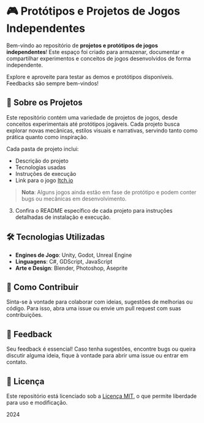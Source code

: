# 🎮 Protótipos e Projetos de Jogos Independentes

Bem-vindo ao repositório de **projetos e protótipos de jogos independentes**! Este espaço foi criado para armazenar, documentar e compartilhar experimentos e conceitos de jogos desenvolvidos de forma independente.

Explore e aproveite para testar as demos e protótipos disponíveis. Feedbacks são sempre bem-vindos!

## 📂 Sobre os Projetos

Este repositório contém uma variedade de projetos de jogos, desde conceitos experimentais até protótipos jogáveis. Cada projeto busca explorar novas mecânicas, estilos visuais e narrativas, servindo tanto como prática quanto como inspiração.

Cada pasta de projeto inclui:

- Descrição do projeto
- Tecnologias usadas
- Instruções de execução
- Link para o jogo [Itch.io](https://itch.io)

> **Nota**: Alguns jogos ainda estão em fase de protótipo e podem conter bugs ou mecânicas em desenvolvimento.

3. Confira o README específico de cada projeto para instruções detalhadas de instalação e execução.

## 🛠️ Tecnologias Utilizadas

- **Engines de Jogo**: Unity, Godot, Unreal Engine
- **Linguagens**: C#, GDScript, JavaScript
- **Arte e Design**: Blender, Photoshop, Aseprite

## 🤝 Como Contribuir

Sinta-se à vontade para colaborar com ideias, sugestões de melhorias ou código. Para isso, abra uma issue ou envie um pull request com suas contribuições.

## 📢 Feedback

Seu feedback é essencial! Caso tenha sugestões, encontre bugs ou queira discutir alguma ideia, fique à vontade para abrir uma issue ou entrar em contato.

## 📄 Licença

Este repositório está licenciado sob a [Licença MIT](LICENSE), o que permite liberdade para uso e modificação.

2024
